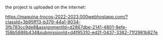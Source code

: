 the project is uploaded on the internet:

https://maquina-trocos-2022-2023.000webhostapp.com/?classId=3b95ff13-b379-44a1-8034-3fb783cc9de8&assignmentId=d2867dbe-2141-4801-9efe-158b5888b434&submissionId=d4f95310-ed2f-0437-3382-71f2961b827e
